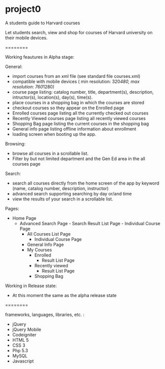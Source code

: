 project0
========

A students guide to Harvard courses

Let students search, view and shop for courses of Harvard university on their mobile devices. 

========

Working feautures in Alpha stage:


General:
- import courses from an xml file (see standard file courses.xml)
- compatible with mobile devices ( min resolution: 320*480, max resolution: 760*1280)
- course page listing: catalog number, title, department(s), description, intructor(s), location(s), day(s), time(s). 
- place courses in a shopping bag in which the courses are stored 
- checkout courses so they appear on the Enrolled page 
- Enrolled courses page listing all the currently checked out courses
- Recently Viewed courses page listing all recently viewed courses
- Shopping Bag page listing the current courses in the shopping bag 
- General info page listing offline information about enrollment
- loading screen when booting up the app. 

Browsing:
- browse all courses in a scrollable list.
- Filter by but not limited department and the Gen Ed area in the all courses page

Search:
- search all courses directly from the home screen of the app by keyword (name, catalog number, description, instructor)
- advanced search supporting searching by day or/and time  
- view the results of your search in a scrollable list.

Pages:
- Home Page
  - Advanced Search Page
		- Search Result List Page 
			- Individual Course Page
	- All Courses List Page
		- Individual Course Page
	- General Info Page
	- My Courses
		- Enrolled
			- Result List Page 
		- Recently viewed
			- Result List Page 
		- Shopping Bag
	

Working in Release state:
- At this moment the same as the alpha release state

========

frameworks, languages, libraries, etc. :
- jQuery
- jQuery Mobile
- Codeigniter 
- HTML 5
- CSS 3
- Php 5.3
- MySQL
- Javascript

